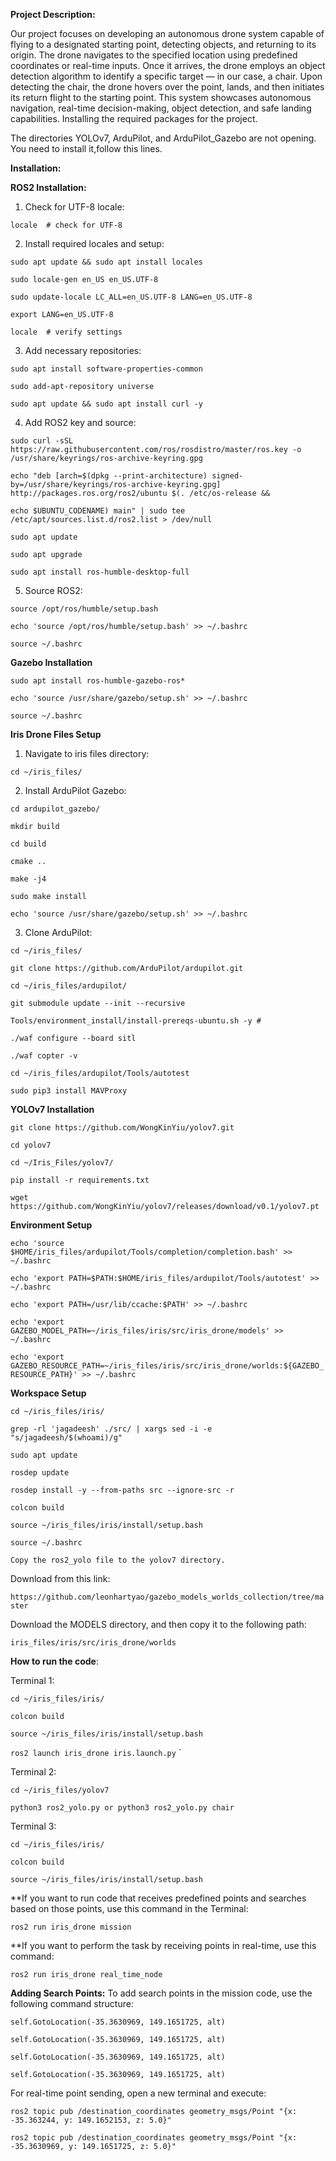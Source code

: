 **Project Description:**

Our project focuses on developing an autonomous drone system capable of flying to a designated starting point, detecting objects, and returning to its origin. The drone navigates to the specified location using predefined coordinates or real-time inputs. Once it arrives, the drone employs an object detection algorithm to identify a specific target — in our case, a chair. Upon detecting the chair, the drone hovers over the point, lands, and then initiates its return flight to the starting point. This system showcases autonomous navigation, real-time decision-making, object detection, and safe landing capabilities.
Installing the required packages for the project.

The directories YOLOv7, ArduPilot, and ArduPilot_Gazebo are not opening. You need to install it,follow this lines.

**Installation:**

**ROS2 Installation:**
1. Check for UTF-8 locale:
   
`locale  # check for UTF-8`

2. Install required locales and setup:

`sudo apt update && sudo apt install locales`

`sudo locale-gen en_US en_US.UTF-8`

`sudo update-locale LC_ALL=en_US.UTF-8 LANG=en_US.UTF-8`

`export LANG=en_US.UTF-8`

`locale  # verify settings`

3. Add necessary repositories:

`sudo apt install software-properties-common`

`sudo add-apt-repository universe`

`sudo apt update && sudo apt install curl -y`

4. Add ROS2 key and source:

`sudo curl -sSL https://raw.githubusercontent.com/ros/rosdistro/master/ros.key -o /usr/share/keyrings/ros-archive-keyring.gpg`

`echo "deb [arch=$(dpkg --print-architecture) signed-by=/usr/share/keyrings/ros-archive-keyring.gpg] http://packages.ros.org/ros2/ubuntu $(. /etc/os-release && `

`echo $UBUNTU_CODENAME) main" | sudo tee /etc/apt/sources.list.d/ros2.list > /dev/null`

`sudo apt update`

`sudo apt upgrade`

`sudo apt install ros-humble-desktop-full`


5. Source ROS2:

`source /opt/ros/humble/setup.bash`

`echo 'source /opt/ros/humble/setup.bash' >> ~/.bashrc`

`source ~/.bashrc`

**Gazebo Installation**

`sudo apt install ros-humble-gazebo-ros*`

`echo 'source /usr/share/gazebo/setup.sh' >> ~/.bashrc`

`source ~/.bashrc`


**Iris Drone Files Setup**
1. Navigate to iris files directory:

`cd ~/iris_files/`

2. Install ArduPilot Gazebo:
   
`cd ardupilot_gazebo/`

`mkdir build`

`cd build`

`cmake ..`

`make -j4`

`sudo make install`

`echo 'source /usr/share/gazebo/setup.sh' >> ~/.bashrc`

3. Clone ArduPilot:

`cd ~/iris_files/`

`git clone https://github.com/ArduPilot/ardupilot.git`

`cd ~/iris_files/ardupilot/`

`git submodule update --init --recursive`

`Tools/environment_install/install-prereqs-ubuntu.sh -y #`

`./waf configure --board sitl`

`./waf copter -v`

`cd ~/iris_files/ardupilot/Tools/autotest`

`sudo pip3 install MAVProxy`


**YOLOv7 Installation**

`git clone https://github.com/WongKinYiu/yolov7.git`

`cd yolov7`

`cd ~/Iris_Files/yolov7/`

`pip install -r requirements.txt`

`wget https://github.com/WongKinYiu/yolov7/releases/download/v0.1/yolov7.pt`

**Environment Setup**

`echo 'source $HOME/iris_files/ardupilot/Tools/completion/completion.bash' >> ~/.bashrc`

`echo 'export PATH=$PATH:$HOME/iris_files/ardupilot/Tools/autotest' >> ~/.bashrc`

`echo 'export PATH=/usr/lib/ccache:$PATH' >> ~/.bashrc`

`echo 'export GAZEBO_MODEL_PATH=~/iris_files/iris/src/iris_drone/models' >> ~/.bashrc`

`echo 'export GAZEBO_RESOURCE_PATH=~/iris_files/iris/src/iris_drone/worlds:${GAZEBO_RESOURCE_PATH}' >> ~/.bashrc`


**Workspace Setup**

`cd ~/iris_files/iris/`

`grep -rl 'jagadeesh' ./src/ | xargs sed -i -e "s/jagadeesh/$(whoami)/g"`

`sudo apt update`

`rosdep update`

`rosdep install -y --from-paths src --ignore-src -r`

`colcon build`

`source ~/iris_files/iris/install/setup.bash`

`source ~/.bashrc`

`Copy the ros2_yolo file to the yolov7 directory.`


Download from this link:

`https://github.com/leonhartyao/gazebo_models_worlds_collection/tree/master`
   
Download the MODELS directory, and then copy it to the following path:

`iris_files/iris/src/iris_drone/worlds`


**How to run the code**:

Terminal 1:

`cd ~/iris_files/iris/`

`colcon build`

`source ~/iris_files/iris/install/setup.bash`

`ros2 launch iris_drone iris.launch.py`
`

Terminal 2:

`cd ~/iris_files/yolov7`

`python3 ros2_yolo.py or python3 ros2_yolo.py chair`

Terminal 3:

`cd ~/iris_files/iris/`

`colcon build`

`source ~/iris_files/iris/install/setup.bash`

**If you want to run code that receives predefined points and searches based on those points, use this command in the Terminal:

`ros2 run iris_drone mission`

**If you want to perform the task by receiving points in real-time, use this command:

`ros2 run iris_drone real_time_node`

**Adding Search Points:**
To add search points in the mission code, use the following command structure:

`self.GotoLocation(-35.3630969, 149.1651725, alt)`

`self.GotoLocation(-35.3630969, 149.1651725, alt)`

`self.GotoLocation(-35.3630969, 149.1651725, alt)`

`self.GotoLocation(-35.3630969, 149.1651725, alt)`

For real-time point sending, open a new terminal and execute:

`ros2 topic pub /destination_coordinates geometry_msgs/Point "{x: -35.363244, y: 149.1652153, z: 5.0}"`

`ros2 topic pub /destination_coordinates geometry_msgs/Point "{x: -35.3630969, y: 149.1651725, z: 5.0}"`


